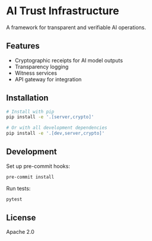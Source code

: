 # AI Trust Infrastructure

A framework for transparent and verifiable AI operations.

## Features

- Cryptographic receipts for AI model outputs
- Transparency logging
- Witness services
- API gateway for integration

## Installation

```bash
# Install with pip
pip install -e '.[server,crypto]'

# Or with all development dependencies
pip install -e '.[dev,server,crypto]'
```

## Development

Set up pre-commit hooks:

```bash
pre-commit install
```

Run tests:

```bash
pytest
```

## License

Apache 2.0
